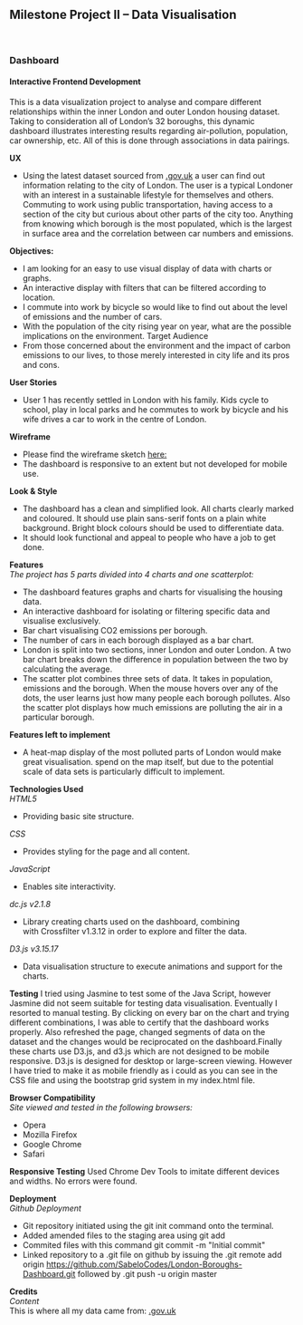 <h2>Milestone Project II – Data Visualisation</h2><br>
<h3>Dashboard</h3>
<h4>Interactive Frontend Development</h4>

This is a data visualization project to analyse and compare different relationships within 
the inner London and outer London housing dataset. Taking to consideration all of London’s 32 boroughs, 
this dynamic dashboard illustrates interesting results regarding air-pollution, population, car ownership, 
etc. All of this is done through associations in data pairings.

**UX**
* Using the latest dataset sourced from [.gov.uk](https://www.gov.uk/government/statistical-data-sets) a user can 
find out information relating to the city of London. The user is a typical Londoner with an interest in a 
sustainable lifestyle for themselves and others. Commuting to work using public transportation, having access 
to a section of the city but curious about other parts of the city too. Anything from knowing which borough is 
the most populated, which is the largest in surface area and the correlation between car numbers and emissions.

**Objectives:**
* I am looking for an easy to use visual display of data with charts or graphs.
* An interactive display with filters that can be filtered according to location. 
* I commute into work by bicycle so would like to find out about the level of emissions and the number of cars.
* With the population of the city rising year on year, what are the possible implications on the environment. 
Target Audience
* From those concerned about the environment and the impact of carbon emissions to our lives, to those merely 
interested in city life and its pros and cons.

**User Stories**
* User 1 has recently settled in London with his family. Kids cycle to school, play in local parks and he commutes 
to work by bicycle and his wife drives a car to work in the centre of London.  


**Wireframe**
* Please find the wireframe sketch [here:](wireframe/dashboard.jpg) 
* The dashboard is responsive to an extent but not developed for mobile use. 

**Look & Style**
* The dashboard has a clean and simplified look. All charts clearly marked and coloured. It should use plain sans-serif 
fonts on a plain white background. Bright block colours should be used to differentiate data.
* It should look functional and appeal to people who have a job to get done.

**Features**<br>
_The project has 5 parts divided into 4 charts and one scatterplot:_
* The dashboard features graphs and charts for visualising the housing data.
* An interactive dashboard for isolating or filtering specific data and visualise exclusively. 
* Bar chart visualising CO2 emissions per borough.
* The number of cars in each borough displayed as a bar chart.
* London is split into two sections, inner London and outer London. A two bar chart breaks down the difference in 
population between the two by calculating the average.
* The scatter plot combines three sets of data. It takes in population, emissions and the borough. When the mouse 
hovers over any of the dots, the user learns just how many people each borough pollutes. Also the scatter plot displays 
how much emissions are polluting the air in a particular borough. 

**Features left to implement**
* A heat-map display of the most polluted parts of London would make great visualisation. spend on the map itself, but due to the potential scale of data sets is particularly difficult to implement.

**Technologies Used**<br>
_HTML5_
* Providing basic site structure.

_CSS_
* Provides styling for the page and all content.

_JavaScript_
* Enables site interactivity.

_dc.js v2.1.8_
* Library creating charts used on the dashboard, combining with Crossfilter v1.3.12 in order to explore and filter the data.

_D3.js v3.15.17_
* Data visualisation structure to execute animations and support for the charts.

**Testing**
I tried using Jasmine to test some of the Java Script, however Jasmine did not seem suitable for testing data visualisation. 
Eventually I resorted to manual testing. By clicking on every bar on the chart and trying different combinations, 
I was able to certify that the dashboard works properly. Also refreshed the page, changed segments of data on the dataset 
and the changes would be reciprocated on the dashboard.Finally these charts use D3.js, and d3.js which are not designed to 
be mobile responsive. D3.js is designed for desktop or large-screen viewing. However I have tried to make it as mobile 
friendly as i could as you can see in the CSS file and using the bootstrap grid system in my index.html file.

**Browser Compatibility**<br>
_Site viewed and tested in the following browsers:_
* Opera
* Mozilla Firefox
* Google Chrome
* Safari

**Responsive Testing**
Used Chrome Dev Tools to imitate different devices and widths. No errors were found.

**Deployment**<br>
_Github Deployment_
* Git repository initiated using the git init command onto the terminal.
* Added amended files to the staging area using git add 
* Commited files with this command git commit -m "Initial commit"
* Linked repository to a .git file on github by issuing the 
.git remote add origin https://github.com/SabeloCodes/London-Boroughs-Dashboard.git 
followed by .git push -u origin master

**Credits**<br>
_Content_<br>
This is where all my data came from: [.gov.uk](https://www.gov.uk/government/statistical-data-sets) 

